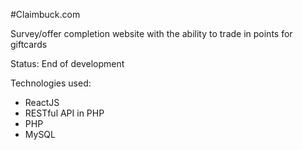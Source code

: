 #Claimbuck.com

Survey/offer completion website with the ability to trade in points for giftcards

Status: End of development


Technologies used:

- ReactJS
- RESTful API in PHP
- PHP
- MySQL
